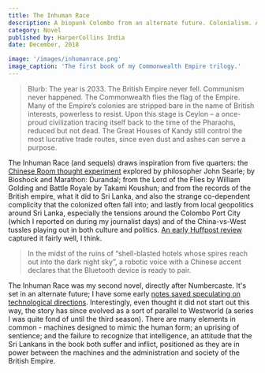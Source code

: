 ```yaml
---
title: The Inhuman Race
description: A biopunk Colombo from an alternate future. Colonialism. A machine uprising. And the consequences.
category: Novel
published by: HarperCollins India
date: December, 2018

image: '/images/inhumanrace.png'
image_caption: 'The first book of my Commonwealth Empire trilogy.'
---
```



>Blurb: The year is 2033. The British Empire never fell. Communism never happened. The Commonwealth flies the flag of the Empire. Many of the Empire’s colonies are stripped bare in the name of British interests, powerless to resist. Upon this stage is Ceylon – a once-proud civilization tracing itself back to the time of the Pharaohs, reduced but not dead. The Great Houses of Kandy still control the most lucrative trade routes, since even dust and ashes can serve a purpose.


The Inhuman Race (and sequels) draws inspiration from five quarters: the [Chinese Room thought experiment](https://plato.stanford.edu/entries/chinese-room/) explored by philosopher John Searle; by Bioshock and Marathon: Durandal; from the Lord of the Flies by William Golding and Battle Royale by Takami Koushun; and from the records of the British empire, what it did to Sri Lanka, and also the strange co-dependent complicity that the colonized often fall into; and lastly from local geopolitics around Sri Lanka, especially the tensions around the Colombo Port City (which I reported on during my journalist days) and of the China-vs-West tussles playing out in both culture and politics. [An early Huffpost review](https://www.huffpost.com/archive/in/entry/the-inhuman-race-review-a-dystopian-future-where-children-kill-each-other-for-sport_in_5c62b105e4b0ba72f509b8ce) captured it fairly well, I think. 

> In the midst of the ruins of “shell-blasted hotels whose spires reach out into the dark night sky”, a robotic voice with a Chinese accent declares that the Bluetooth device is ready to pair. 

The Inhuman Race was my second novel, directly after Numbercaste. It's set in an alternate future; I have some early [notes saved speculating on technological directions](/note/2018-05-Technology-of-Commonwealth.md). Interestingly, even thought it did not start out this way, the story has since evolved as a sort of parallel to Westworld (a series I was quite fond of until the third season). There are many elements in common - machines designed to mimic the human form; an uprising of sentience; and the failure to recognize that intelligence, an attitude that the Sri Lankans in the book both suffer and inflict, positioned as they are in power between the machines and the administration and society of the British Empire.
